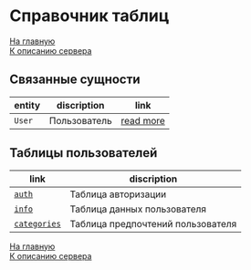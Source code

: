 # Справочник таблиц

[На главную](../../README.md)  
[К описанию сервера](../index.md)

## Связанные сущности
|entity|discription|link|
|-|-|-|
|`User`|Пользователь|[read more][1]|

<!-- TODO: Сущность пользователя -->
[1]: ../index.md

## Таблицы пользователей
|link|discription|
|-|-|
| [`auth`][2] |  Таблица авторизации |
| [`info`][3] |  Таблица данных пользователя |
| [`categories`][4] |  Таблица предпочтений пользователя |

[2]: ./user/auth/index.md
[3]: ./user/info/index.md
[4]: ./user/categories/index.md

[На главную](../../README.md)  
[К описанию сервера](../index.md)